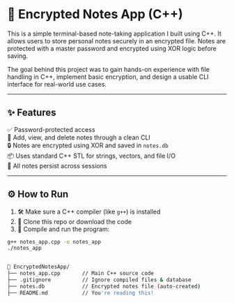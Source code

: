 # 🔐 Encrypted Notes App (C++)

This is a simple terminal-based note-taking application I built using C++. It allows users to store personal notes securely in an encrypted file. Notes are protected with a master password and encrypted using XOR logic before saving.

The goal behind this project was to gain hands-on experience with file handling in C++, implement basic encryption, and design a usable CLI interface for real-world use cases.

---

## ✨ Features

✅ Password-protected access  
📝 Add, view, and delete notes through a clean CLI  
🔒 Notes are encrypted using XOR and saved in `notes.db`  
📦 Uses standard C++ STL for strings, vectors, and file I/O  
💾 All notes persist across sessions

---

## ⚙️ How to Run

1. 🛠 Make sure a C++ compiler (like `g++`) is installed  
2. 📁 Clone this repo or download the code  
3. 🚀 Compile and run the program:

```bash
g++ notes_app.cpp -o notes_app
./notes_app


📁 EncryptedNotesApp/
├── notes_app.cpp       // Main C++ source code
├── .gitignore          // Ignore compiled files & database
├── notes.db            // Encrypted notes file (auto-created)
├── README.md           // You're reading this!
